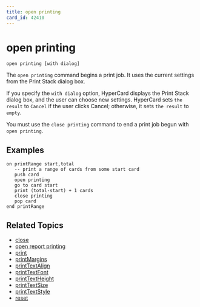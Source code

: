 ```yaml
---
title: open printing
card_id: 42410
---
```


# open printing

`open printing [with dialog]`

The `open printing` command begins a print job. It uses the current settings from the Print Stack dialog box.

If you specify the `with dialog` option, HyperCard displays the Print Stack dialog box, and the user can choose new settings. HyperCard sets `the result` to `Cancel` if the user clicks Cancel; otherwise, it sets `the result` to `empty`.

You must use the `close printing` command to end a print job begun with `open printing`.

## Examples

```
on printRange start,total
   -- print a range of cards from some start card
   push card  
   open printing  
   go to card start  
   print (total-start) + 1 cards  
   close printing  
   pop card  
end printRange
```

## Related Topics

* [close](/HyperTalkReference/commands/close)
* [open report printing](/HyperTalkReference/commands/open-report-printing)
* [print](/HyperTalkReference/commands/print)
* [printMargins](/HyperTalkReference/properties/printMargins)
* [printTextAlign](/HyperTalkReference/properties/printTextAlign)
* [printTextFont](/HyperTalkReference/properties/printTextFont)
* [printTextHeight](/HyperTalkReference/properties/printTextHeight)
* [printTextSize](/HyperTalkReference/properties/printTextSize)
* [printTextStyle](/HyperTalkReference/properties/printTextStyle)
* [reset](/HyperTalkReference/commands/reset)

